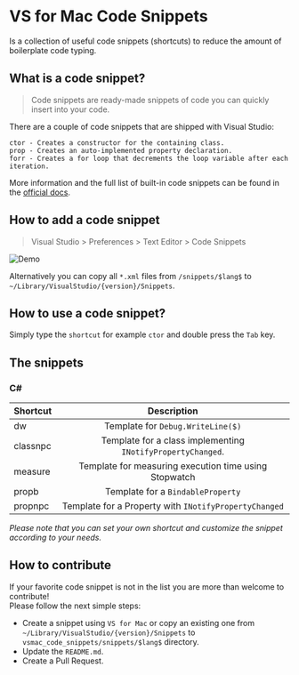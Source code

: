 # VS for Mac Code Snippets

Is a collection of useful code snippets (shortcuts) to reduce the amount of boilerplate code typing.

## What is a code snippet?
> Code snippets are ready-made snippets of code you can quickly insert into your code.

There are a couple of code snippets that are shipped with Visual Studio:

```
ctor - Creates a constructor for the containing class.	
prop - Creates an auto-implemented property declaration.
forr - Creates a for loop that decrements the loop variable after each iteration.
```

More information and the full list of built-in code snippets can be found in the [official docs](https://docs.microsoft.com/en-us/visualstudio/mac/snippets).

## How to add a code snippet
> Visual Studio > Preferences > Text Editor > Code Snippets

![Demo](https://github.com/yuv4ik/vsmac_code_snippets/raw/master/screenshots/vs_mac_add_code_snippet.png)

Alternatively you can copy all `*.xml` files from `/snippets/$lang$` to `~/Library/VisualStudio⁩/{version}/Snippets`.

## How to use a code snippet?
Simply type the `shortcut` for example `ctor` and double press the `Tab` key.

## The snippets
### C#
| Shortcut        | Description
| ------------- |:-------------:
| dw            | Template for `Debug.WriteLine($)`
| classnpc      | Template for a class implementing `INotifyPropertyChanged`.
| measure       | Template for measuring execution time using Stopwatch
| propb         | Template for a `BindableProperty`
| propnpc         | Template for a Property with `INotifyPropertyChanged`

*Please note that you can set your own shortcut and customize the snippet according to your needs.*

## How to contribute
If your favorite code snippet is not in the list you are more than welcome to contribute! <br/>Please follow the next simple steps:
- Create a snippet using `VS for Mac` or copy an existing one from `~/Library/VisualStudio⁩/{version}/Snippets` to `vsmac_code_snippets/snippets/$lang$` directory. 
- Update the `README.md`.
- Create a Pull Request.
